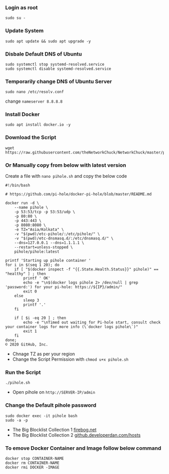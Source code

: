 
### Login as root
```
sudo su -
```

### Update System
```
sudo apt update && sudo apt upgrade -y
```

### Disbale Default DNS of Ubuntu
```
sudo systemctl stop systemd-resolved.service
sudo systemctl disable systemd-resolved.service
```

### Temporarily change DNS of Ubuntu Server
```
sudo nano /etc/resolv.conf
```
change `nameserver 8.8.8.8`

### Install Docker
```
sudo apt install docker.io -y
```

### Download the Script
```
wget https://raw.githubusercontent.com/theNetworkChuck/NetworkChuck/master/pihole.sh
```

### Or Manually copy from below with latest version

Create a file with `nano pihole.sh` and copy the below code
```
#!/bin/bash

# https://github.com/pi-hole/docker-pi-hole/blob/master/README.md

docker run -d \
    --name pihole \
    -p 53:53/tcp -p 53:53/udp \
    -p 80:80 \
    -p 443:443 \
    -p 8080:8080 \
    -e TZ="Asia/Kolkata" \
    -v "$(pwd)/etc-pihole/:/etc/pihole/" \
    -v "$(pwd)/etc-dnsmasq.d/:/etc/dnsmasq.d/" \
    --dns=127.0.0.1 --dns=1.1.1.1 \
    --restart=unless-stopped \
    pihole/pihole:latest

printf 'Starting up pihole container '
for i in $(seq 1 20); do
    if [ "$(docker inspect -f "{{.State.Health.Status}}" pihole)" == "healthy" ] ; then
        printf ' OK'
        echo -e "\n$(docker logs pihole 2> /dev/null | grep 'password:') for your pi-hole: https://${IP}/admin/"
        exit 0
    else
        sleep 3
        printf '.'
    fi

    if [ $i -eq 20 ] ; then
        echo -e "\nTimed out waiting for Pi-hole start, consult check your container logs for more info (\`docker logs pihole\`)"
        exit 1
    fi
done;
© 2020 GitHub, Inc.
```

 - Chnage TZ as per your region
 - Change the Script Permission with `chmod u+x pihole.sh`

### Run the Script
```
./pihole.sh
```
 - Open pihole on `http://SERVER-IP/admin`

### Change the Default pihole password
```
sudo docker exec -it pihole bash
sudo -a -p
```

 - The Big Blocklist Collection 1 [firebog.net](https://firebog.net/)
 - The Big Blocklist Collection 2 [github.developerdan.com/hosts](https://www.github.developerdan.com/hosts/)
 

### To emove Docker Container and Image follow below command
```
docker stop CONTAINER-NAME
docker rm CONTAINER-NAME
docker rmi DOCKER -IMAGE
```

